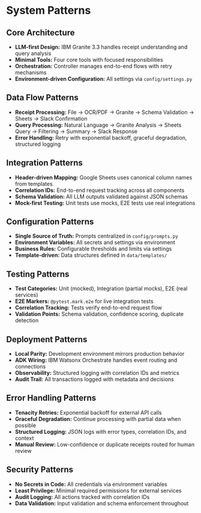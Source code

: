 # System Patterns

## Core Architecture
- **LLM-first Design:** IBM Granite 3.3 handles receipt understanding and query analysis
- **Minimal Tools:** Four core tools with focused responsibilities
- **Orchestration:** Controller manages end-to-end flows with retry mechanisms
- **Environment-driven Configuration:** All settings via `config/settings.py`

## Data Flow Patterns
- **Receipt Processing:** File → OCR/PDF → Granite → Schema Validation → Sheets → Slack Confirmation
- **Query Processing:** Natural Language → Granite Analysis → Sheets Query → Filtering → Summary → Slack Response
- **Error Handling:** Retry with exponential backoff, graceful degradation, structured logging

## Integration Patterns
- **Header-driven Mapping:** Google Sheets uses canonical column names from templates
- **Correlation IDs:** End-to-end request tracking across all components
- **Schema Validation:** All LLM outputs validated against JSON schemas
- **Mock-first Testing:** Unit tests use mocks, E2E tests use real integrations

## Configuration Patterns
- **Single Source of Truth:** Prompts centralized in `config/prompts.py`
- **Environment Variables:** All secrets and settings via environment
- **Business Rules:** Configurable thresholds and limits via settings
- **Template-driven:** Data structures defined in `data/templates/`

## Testing Patterns
- **Test Categories:** Unit (mocked), Integration (partial mocks), E2E (real services)
- **E2E Markers:** `@pytest.mark.e2e` for live integration tests
- **Correlation Tracking:** Tests verify end-to-end request flow
- **Validation Points:** Schema validation, confidence scoring, duplicate detection

## Deployment Patterns
- **Local Parity:** Development environment mirrors production behavior
- **ADK Wiring:** IBM Watsonx Orchestrate handles event routing and connections
- **Observability:** Structured logging with correlation IDs and metrics
- **Audit Trail:** All transactions logged with metadata and decisions

## Error Handling Patterns
- **Tenacity Retries:** Exponential backoff for external API calls
- **Graceful Degradation:** Continue processing with partial data when possible
- **Structured Logging:** JSON logs with error types, correlation IDs, and context
- **Manual Review:** Low-confidence or duplicate receipts routed for human review

## Security Patterns
- **No Secrets in Code:** All credentials via environment variables
- **Least Privilege:** Minimal required permissions for external services
- **Audit Logging:** All actions tracked with correlation IDs
- **Data Validation:** Input validation and schema enforcement throughout 
